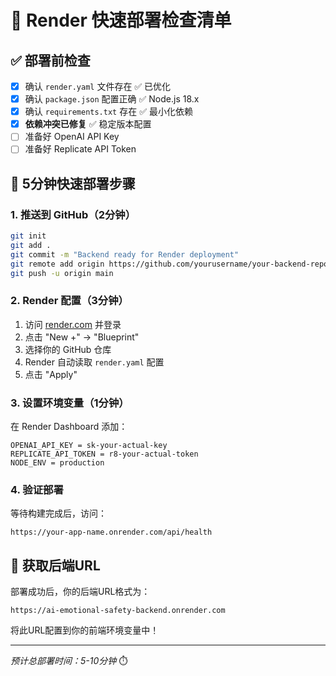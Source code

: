 # 🚀 Render 快速部署检查清单

## ✅ 部署前检查

- [x] 确认 `render.yaml` 文件存在 ✅ 已优化
- [x] 确认 `package.json` 配置正确 ✅ Node.js 18.x
- [x] 确认 `requirements.txt` 存在 ✅ 最小化依赖 
- [x] **依赖冲突已修复** ✅ 稳定版本配置
- [ ] 准备好 OpenAI API Key
- [ ] 准备好 Replicate API Token

## 📝 5分钟快速部署步骤

### 1. 推送到 GitHub（2分钟）
```bash
git init
git add .
git commit -m "Backend ready for Render deployment"
git remote add origin https://github.com/yourusername/your-backend-repo.git
git push -u origin main
```

### 2. Render 配置（3分钟）
1. 访问 [render.com](https://render.com) 并登录
2. 点击 "New +" → "Blueprint"
3. 选择你的 GitHub 仓库
4. Render 自动读取 `render.yaml` 配置
5. 点击 "Apply"

### 3. 设置环境变量（1分钟）
在 Render Dashboard 添加：
```
OPENAI_API_KEY = sk-your-actual-key
REPLICATE_API_TOKEN = r8-your-actual-token
NODE_ENV = production
```

### 4. 验证部署
等待构建完成后，访问：
```
https://your-app-name.onrender.com/api/health
```

## 🔗 获取后端URL

部署成功后，你的后端URL格式为：
```
https://ai-emotional-safety-backend.onrender.com
```

将此URL配置到你的前端环境变量中！

---
*预计总部署时间：5-10分钟* ⏱️ 